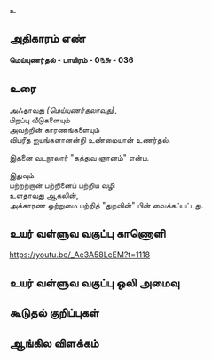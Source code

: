 உ


## அதிகாரம் எண்

**மெய்யுணர்தல் - பாயிரம் - 0௩௬ - 036**

## உரை

அஃதாவது _(மெய்யுணர்தலாவது)_,  
பிறப்பு வீடுகளையும்  
அவற்றின் காரணங்களையும்  
விபரீத ஐயங்களானன்றி உண்மையான் உணர்தல்.  

இதனை வடநூலார் "தத்துவ ஞானம்" என்ப.  

இதுவும்  
பற்றற்றான் பற்றினைப் பற்றிய வழி  
உளதாவது ஆகலின்,  
அக்காரண ஒற்றுமை பற்றித் "துறவின்" பின் வைக்கப்பட்டது.

## உயர் வள்ளுவ வகுப்பு காணொளி

https://youtu.be/_Ae3A58LcEM?t=1118

## உயர் வள்ளுவ வகுப்பு ஒலி அமைவு 


## கூடுதல் குறிப்புகள்


## ஆங்கில விளக்கம்

